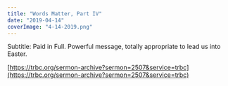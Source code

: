 ```yaml
---
title: "Words Matter, Part IV"
date: "2019-04-14"
coverImage: "4-14-2019.png"
---
```


Subtitle: Paid in Full. Powerful message, totally appropriate to lead us into Easter.  
  
[https://trbc.org/sermon-archive?sermon=2507&service=trbc](https://trbc.org/sermon-archive?sermon=2507&service=trbc)
